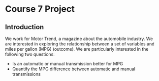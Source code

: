 # Course 7 Project

## Introduction

We work for Motor Trend, a magazine about the automobile industry. We are interested in exploring the relationship between a set of variables and miles per gallon (MPG) (outcome). We are particularly interested in the following two questions:

- Is an automatic or manual transmission better for MPG
- Quantify the MPG difference between automatic and manual transmissions


